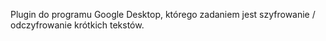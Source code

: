 Plugin do programu Google Desktop, którego zadaniem jest szyfrowanie / odczyfrowanie krótkich tekstów.